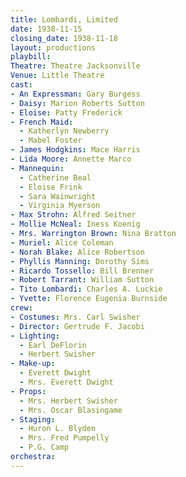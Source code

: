 ```yaml
---
title: Lombardi, Limited
date: 1938-11-15
closing_date: 1938-11-18
layout: productions
playbill:
Theatre: Theatre Jacksonville
Venue: Little Theatre
cast:
- An Expressman: Gary Burgess
- Daisy: Marion Roberts Sutton
- Eloise: Patty Frederick
- French Maid:
  - Katherlyn Newberry
  - Mabel Foster
- James Hodgkins: Mace Harris
- Lida Moore: Annette Marco
- Mannequin:
  - Catherine Beal
  - Eloise Frink
  - Sara Wainwright
  - Virginia Myerson
- Max Strohn: Alfred Seitner
- Mollie McNeal: Iness Koenig
- Mrs. Warrington Brown: Nina Bratton
- Muriel: Alice Coleman
- Norah Blake: Alice Robertson
- Phyllis Manning: Dorothy Sims
- Ricardo Tossello: Bill Brenner
- Robert Tarrant: William Sutton
- Tito Lombardi: Charles A. Luckie
- Yvette: Florence Eugenia Burnside
crew:
- Costumes: Mrs. Carl Swisher
- Director: Gertrude F. Jacobi
- Lighting:
  - Earl DeFlorin
  - Herbert Swisher
- Make-up:
  - Everett Dwight
  - Mrs. Everett Dwight
- Props:
  - Mrs. Herbert Swisher
  - Mrs. Oscar Blasingame
- Staging:
  - Huron L. Blyden
  - Mrs. Fred Pumpelly
  - P.G. Camp
orchestra:
---
```


